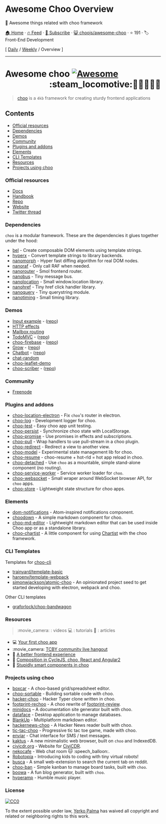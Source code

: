 # Awesome Choo Overview

🌅 Awesome things related with choo framework

[🏠 Home](/README.md) · [🔥 Feed](https://test.trackawesomelist.com/choojs/awesome-choo/rss.xml) · [📮 Subscribe](https://trackawesomelist.us17.list-manage.com/subscribe?u=d2f0117aa829c83a63ec63c2f&id=36a103854c) · [😺 choojs/awesome-choo](https://github.com/choojs/awesome-choo) · ⭐ 191 · 🏷️ Front-End Development

[ [Daily](/content/choojs/awesome-choo/README.md) / [Weekly](/content/choojs/awesome-choo/week/README.md) / Overview ]

---

# Awesome choo [![Awesome](https://cdn.rawgit.com/sindresorhus/awesome/d7305f38d29fed78fa85652e3a63e154dd8e8829/media/badge.svg)](https://github.com/sindresorhus/awesome) <div align="right">:steam\_locomotive::train::train::train::train::train:</div>

> [choo](https://choo.io/) is a `4kb` framework for creating
> sturdy frontend applications

## Contents

*   [Official resources](#official-resources)
*   [Dependencies](#dependencies)
*   [Demos](#demos)
*   [Community](#community)
*   [Plugins and addons](#plugins-and-addons)
*   [Elements](#elements)
*   [CLI Templates](#cli-templates)
*   [Resources](#resources)
*   [Projects using choo](#projects-using-choo)

### Official resources

*   [Docs](https://github.com/yoshuawuyts/choo/blob/master/README.md)
*   [Handbook](https://github.com/yoshuawuyts/choo-handbook)
*   [Repo](https://github.com/yoshuawuyts/choo)
*   [Website](https://choo.io/)
*   [Twitter thread](https://twitter.com/yoshuawuyts/status/730087077803528193)

### Dependencies

`choo` is a modular framework. These are the dependencies it glues together
under the hood:

*   [bel](https://github.com/shama/bel) - Create composable DOM elements using
    template strings.
*   [hyperx](https://github.com/substack/hyperx) - Convert template strings to
    library backends.
*   [nanomorph](https://github.com/choojs/nanomorph) - Hyper fast diffing algorithm for real DOM nodes.
*   [nanoraf](https://github.com/yoshuawuyts/nanoraf) - Only call RAF when needed.
*   [nanorouter](https://github.com/choojs/nanorouter) - Smol frontend router.
*   [nanobus](https://github.com/choojs/nanobus) - Tiny message bus.
*   [nanolocation](https://github.com/choojs/nanolocation) - Small window\.location library.
*   [nanohref](https://github.com/choojs/nanohref) - Tiny href click handler library.
*   [nanoquery](https://github.com/choojs/nanoquery) - Tiny querystring module.
*   [nanotiming](https://github.com/choojs/nanotiming) - Small timing library.

### Demos

*   [Input example](http://requirebin.com/?gist=e589473373b3100a6ace29f7bbee3186) - ([repo](https://github.com/yoshuawuyts/choo/tree/master/examples/title))
*   [HTTP effects](https://hyperdev.com/#!/project/fork-fang)
*   [Mailbox routing](https://github.com/yoshuawuyts/choo/tree/master/examples/mailbox)
*   [TodoMVC](http://shuheikagawa.com/todomvc-choo) - ([repo](https://github.com/shuhei/todomvc-choo))
*   [choo-firebase](https://choo-firebase-2ec21.firebaseapp.com) - ([repo](https://github.com/mw222rs/choo-firebase))
*   [Grow](https://grow.static.land) - ([repo](https://github.com/sethvincent/grow))
*   [Chatbot](http://chootbot.herokuapp.com) - ([repo](https://github.com/plaey/chatbot))
*   [chat-random](https://github.com/akiva/chat-random)
*   [choo-leaflet-demo](https://github.com/timwis/choo-leaflet-demo)
*   [choo-scriber](https://zhouhansen.github.io/choo-scriber) - ([repo](https://github.com/ZhouHansen/choo-scriber))

### Community

*   [Freenode](https://webchat.freenode.net/?channels=choo)

### Plugins and addons

*   [choo-location-electron](https://github.com/bcomnes/choo-location-electron) - Fix `choo`'s router in electron.
*   [choo-log](https://github.com/yoshuawuyts/choo-log) - Development logger for choo.
*   [choo-test](https://github.com/mantoni/choo-test) - Easy choo app unit testing.
*   [choo-persist](https://github.com/yoshuawuyts/choo-persist/) - Synchronize choo state with LocalStorage.
*   [choo-promise](https://github.com/rahatarmanahmed/choo-promise) - Use promises in effects and subscriptions.
*   [choo-pull](https://github.com/yoshuawuyts/choo-pull) - Wrap handlers to use pull-stream in a choo plugin.
*   [choo-redirect](https://github.com/yoshuawuyts/choo-redirect) - Redirect a view to another view.
*   [choo-model](https://github.com/yoshuawuyts/choo-model) - Experimental state management lib for choo.
*   [choo-resume](https://github.com/bengourley/choo-resume) - choo-resume + hot-rld = hot app reload in choo.
*   [choo-detached](https://github.com/graforlock/choo-detached) - Use `choo` as a mountable, simple stand-alone component (no routing).
*   [choo-service-worker](https://github.com/choojs/choo-service-worker) - Service worker loader for `choo`.
*   [choo-websocket](https://github.com/YerkoPalma/choo-websocket) - Small wraper around WebSocket browser API, for `choo` apps.
*   [choo-store](https://github.com/ungoldman/choo-store) - Lightweight state structure for choo apps.

### Elements

*   [dom-notifications](https://github.com/finnp/dom-notifications) - Atom-inspired notifications component.
*   [choodown](https://github.com/trainyard/choodown) - A simple markdown component for choo.
*   [choo-md-editor](https://github.com/dbtek/choo-md-editor) - Lightweight markdown editor that can be used inside Choo app or as a standalone library.
*   [choo-chartist](https://github.com/rexmortus/choo-chartist) - A little component for using [Chartist](https://gionkunz.github.io/chartist-js/) with the choo framework.

### CLI Templates

Templates for [choo-cli](https://github.com/trainyard/choo-cli)

*   [trainyard/template-basic](https://github.com/trainyard/template-basic)
*   [haroenv/template-webpack](https://github.com/haroenv/template-webpack)
*   [simonwjackson/atomic-choo](https://github.com/simonwjackson/atomic-choo) - An opinionated project seed to get started developing with electron, webpack and choo.

Other CLI templates

*   [graforlock/choo-bandwagon](https://github.com/graforlock/choo-bandwagon)

### Resources

> :movie\_camera: : videos
> :computer: : tutorials
> :book: : articles

*   :computer: [Your first choo app](https://yoshuawuyts.gitbooks.io/choo/content/02_your_first_app.html)
*   :movie\_camera: [TCBY community live hangout](https://www.youtube.com/watch?v=a97Mw2z1SAI)
*   :book: [A better frontend experience](https://medium.com/@yoshuawuyts/a-better-frontend-experience-7b0498c85658)
*   :book: [Composition in CycleJS, choo, React and Angular2](http://blog.krawaller.se/posts/composition-in-cyclejs-choo-react-and-angular2)
*   :book: [Stupidly smart components in choo](http://blog.krawaller.se/posts/stupidly-smart-components-in-choo)

### Projects using choo

*   [boxcar](https://github.com/toddself/boxcar) - A choo-based grid/spreadsheet editor.
*   [choo-sortable](https://github.com/willkessler/choo-sortable) - Building sortable code with choo.
*   [hacker-choo](https://github.com/mw222rs/hacker-choo) - Hacker Typer clone written in choo.
*   [footprint-rechoo](https://github.com/npeihl/footprint-rechoo) - A choo rewrite of [footprint-review](http://github.com/sjcgis/footprint-review).
*   [minidocs](https://github.com/freeman-lab/minidocs) – A documentation site generator built with choo.
*   [dataface](https://github.com/timwis/dataface) - Desktop application to manage databases.
*   [BlankUp](https://github.com/HoverBaum/BlankUp-Electron) - Multiplatform markdown editor.
*   [hackernews-choo](https://github.com/kvnneff/hackernews-choo) - A Hacker News reader built with choo.
*   [tic-tac-choo](https://github.com/YerkoPalma/tic-tac-toe) - Progressive tic tac toe game, made with choo.
*   [enviar](https://github.com/timwis/enviar) - Chat interface for SMS / text messages.
*   [kaktus](https://github.com/kaktus/kaktus) - A new minimalistic web browser, built on `choo` and IndexedDB.
*   [civicdr.org](https://github.com/CiviCDR/civicdr.org) - Website for [CiviCDR](https://civicdr.org/).
*   [nekocafe](https://github.com/notenoughneon/nekocafe) - Web chat room :cat: :speech\_balloon:.
*   [Robotopia](https://github.com/robotopia-x/robotopia) - Introducing kids to coding with tiny virtual robots!
*   [busca](https://github.com/afk-mcz/busca) - A small web-extension to search the current tab on reddit.
*   [choo-ban](https://github.com/luizbaldi/choo-ban) - Simple kanban to manage board tasks, built with `choo`.
*   [boowa](https://github.com/boowajs/boowa) - A fun blog generator, built with `choo`.
*   [hyperamp](https://github.com/hypermodules/hyperamp) - Humble music player.

### License

[![CC0](http://mirrors.creativecommons.org/presskit/buttons/88x31/svg/cc-zero.svg)](https://creativecommons.org/publicdomain/zero/1.0/)

To the extent possible under law, [Yerko Palma](https://github.com/YerkoPalma) has waived all copyright and related or neighboring rights to this work.

